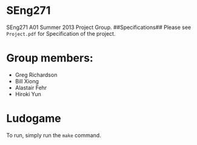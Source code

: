 SEng271
=======

SEng271 A01 Summer 2013 Project Group.
##Specifications##
Please see `Project.pdf` for Specification of the project.

Group members:
=======
* Greg Richardson
* Bill Xiong
* Alastair Fehr
* Hiroki Yun

Ludogame
=======
To run, simply run the `make` command.
